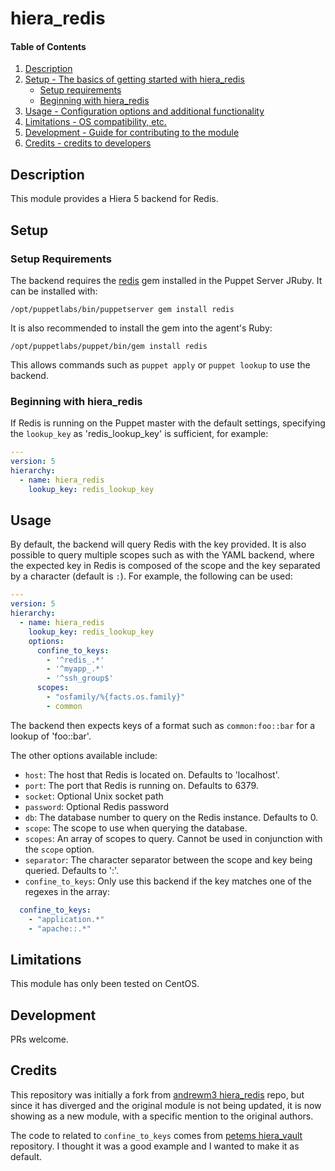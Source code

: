 # hiera_redis

#### Table of Contents

1. [Description](#description)
2. [Setup - The basics of getting started with hiera_redis](#setup)
    * [Setup requirements](#setup-requirements)
    * [Beginning with hiera_redis](#beginning-with-hiera_redis)
3. [Usage - Configuration options and additional functionality](#usage)
4. [Limitations - OS compatibility, etc.](#limitations)
5. [Development - Guide for contributing to the module](#development)
6. [Credits - credits to developers](#credits)

## Description

This module provides a Hiera 5 backend for Redis.

## Setup

### Setup Requirements

The backend requires the [redis](https://github.com/redis/redis-rb) gem installed in the Puppet Server JRuby.
It can be installed with:

    /opt/puppetlabs/bin/puppetserver gem install redis

It is also recommended to install the gem into the agent's Ruby:

    /opt/puppetlabs/puppet/bin/gem install redis

This allows commands such as `puppet apply` or `puppet lookup` to use the backend.

### Beginning with hiera_redis

If Redis is running on the Puppet master with the default settings, specifying the `lookup_key` as 'redis_lookup_key' is sufficient, for example:

```yaml
---
version: 5
hierarchy:
  - name: hiera_redis
    lookup_key: redis_lookup_key
```

## Usage

By default, the backend will query Redis with the key provided.
It is also possible to query multiple scopes such as with the YAML backend, where the expected key in Redis is composed of the scope and the key separated by a character (default is `:`). For example, the following can be used:

```yaml
---
version: 5
hierarchy:
  - name: hiera_redis
    lookup_key: redis_lookup_key
    options:
      confine_to_keys:
        - '^redis_.*'
        - '^myapp_.*'
        - '^ssh_group$'
      scopes:
        - "osfamily/%{facts.os.family}"
        - common
```

The backend then expects keys of a format such as `common:foo::bar` for a lookup of 'foo::bar'.

The other options available include:

* `host`: The host that Redis is located on. Defaults to 'localhost'.
* `port`: The port that Redis is running on. Defaults to 6379.
* `socket`: Optional Unix socket path
* `password`: Optional Redis password
* `db`: The database number to query on the Redis instance. Defaults to 0.
* `scope`: The scope to use when querying the database.
* `scopes`: An array of scopes to query. Cannot be used in conjunction with the `scope` option.
* `separator`: The character separator between the scope and key being queried. Defaults to ':'.
* `confine_to_keys`: Only use this backend if the key matches one of the regexes in the array:

```yaml
  confine_to_keys:
    - "application.*"
    - "apache::.*"
```

## Limitations

This module has only been tested on CentOS.

## Development

PRs welcome.

## Credits

This repository was initially a fork from [andrewm3 hiera_redis](https://github.com/andrewm3/hiera_redis) repo, but since it has diverged and the original module is not being updated, it is now showing as a new module, with a specific mention to the original authors.

The code to related to `confine_to_keys` comes from [petems hiera_vault](https://github.com/petems/petems-hiera_vault) repository. I thought it was a good example and I wanted to make it as default.